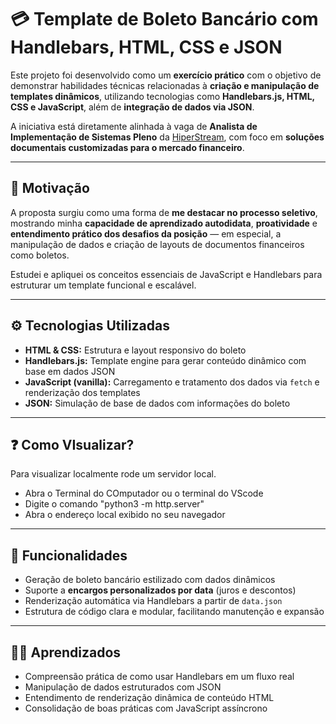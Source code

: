 # 💳 Template de Boleto Bancário com Handlebars, HTML, CSS e JSON

Este projeto foi desenvolvido como um **exercício prático** com o objetivo de demonstrar habilidades técnicas relacionadas à **criação e manipulação de templates dinâmicos**, utilizando tecnologias como **Handlebars.js, HTML, CSS e JavaScript**, além de **integração de dados via JSON**.

A iniciativa está diretamente alinhada à vaga de **Analista de Implementação de Sistemas Pleno** da [HiperStream](https://www.hiperstream.com/sobre-a-hiperstream/), com foco em **soluções documentais customizadas para o mercado financeiro**.

---

## 🧠 Motivação

A proposta surgiu como uma forma de **me destacar no processo seletivo**, mostrando minha **capacidade de aprendizado autodidata**, **proatividade** e **entendimento prático dos desafios da posição** — em especial, a manipulação de dados e criação de layouts de documentos financeiros como boletos.

Estudei e apliquei os conceitos essenciais de JavaScript e Handlebars para estruturar um template funcional e escalável.

---

## ⚙️ Tecnologias Utilizadas

- **HTML & CSS:** Estrutura e layout responsivo do boleto
- **Handlebars.js:** Template engine para gerar conteúdo dinâmico com base em dados JSON
- **JavaScript (vanilla):** Carregamento e tratamento dos dados via `fetch` e renderização dos templates
- **JSON:** Simulação de base de dados com informações do boleto

---

## ❓ Como VIsualizar?

Para visualizar localmente rode um servidor local.
- Abra o Terminal do COmputador ou o terminal do VScode 
- Digite o comando "python3 -m http.server"
- Abra o endereço local exibido no seu navegador 

---

## 🧩 Funcionalidades

- Geração de boleto bancário estilizado com dados dinâmicos  
- Suporte a **encargos personalizados por data** (juros e descontos)  
- Renderização automática via Handlebars a partir de `data.json`  
- Estrutura de código clara e modular, facilitando manutenção e expansão  

---

## 👨‍💻 Aprendizados

- Compreensão prática de como usar Handlebars em um fluxo real  
- Manipulação de dados estruturados com JSON  
- Entendimento de renderização dinâmica de conteúdo HTML  
- Consolidação de boas práticas com JavaScript assíncrono  
